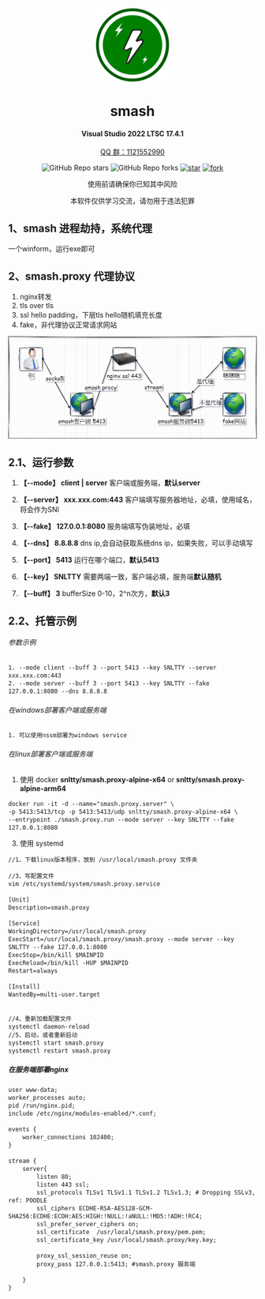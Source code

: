 <div align="center">
<p><img src="smash/public/icon.png" height="150"></p> 

# smash
#### Visual Studio 2022 LTSC 17.4.1
<a href="https://jq.qq.com/?_wv=1027&k=ucoIVfz4" target="_blank">QQ 群：1121552990</a>

![GitHub Repo stars](https://img.shields.io/github/stars/snltty/smash?style=social)
![GitHub Repo forks](https://img.shields.io/github/forks/snltty/smash?style=social)
[![star](https://gitee.com/snltty/smash/badge/star.svg?theme=dark)](https://gitee.com/snltty/smash/stargazers)
[![fork](https://gitee.com/snltty/smash/badge/fork.svg?theme=dark)](https://gitee.com/snltty/smash/members)

使用前请确保你已知其中风险

本软件仅供学习交流，请勿用于违法犯罪

</div>

## 1、smash 进程劫持，系统代理
一个winform，运行exe即可

## 2、smash.proxy 代理协议
1. nginx转发
2. tls over tls
3. ssl hello padding，下层tls hello随机填充长度
4. fake，非代理协议正常请求网站

<p><img src="./readme/smash.jpg"></p>

## 2.1、运行参数

1. **【--mode】 client | server** 客户端或服务端，**默认server**

2. **【--server】 xxx.xxx.com:443** 客户端填写服务器地址，必填，使用域名，将会作为SNI

3. **【--fake】 127.0.0.1:8080** 服务端填写伪装地址，必填

4. **【--dns】 8.8.8.8** dns ip,会自动获取系统dns ip，如果失败，可以手动填写

5. **【--port】 5413** 运行在哪个端口，**默认5413**

6. **【--key】 SNLTTY** 需要两端一致，客户端必填，服务端**默认随机**

7. **【--buff】 3** bufferSize 0-10，2^n次方，**默认3**

## 2.2、托管示例

###### 参数示例
```
1. --mode client --buff 3 --port 5413 --key SNLTTY --server xxx.xxx.com:443
2. --mode server --buff 3 --port 5413 --key SNLTTY --fake 127.0.0.1:8080 --dns 8.8.8.8
```

###### 在windows部署客户端或服务端
```
1. 可以使用nssm部署为windows service
```

###### 在linux部署客户端或服务端
1. 使用 docker **snltty/smash.proxy-alpine-x64** or **snltty/smash.proxy-alpine-arm64**
```
docker run -it -d --name="smash.proxy.server" \
-p 5413:5413/tcp -p 5413:5413/udp snltty/smash.proxy-alpine-x64 \
--entrypoint ./smash.proxy.run --mode server --key SNLTTY --fake 127.0.0.1:8080
```
3. 使用 systemd
```
//1、下载linux版本程序，放到 /usr/local/smash.proxy 文件夹

//3、写配置文件
vim /etc/systemd/system/smash.proxy.service

[Unit]
Description=smash.proxy

[Service]
WorkingDirectory=/usr/local/smash.proxy
ExecStart=/usr/local/smash.proxy/smash.proxy --mode server --key SNLTTY --fake 127.0.0.1:8080
ExecStop=/bin/kill $MAINPID
ExecReload=/bin/kill -HUP $MAINPID
Restart=always

[Install]
WantedBy=multi-user.target


//4、重新加载配置文件
systemctl daemon-reload
//5、启动，或者重新启动
systemctl start smash.proxy
systemctl restart smash.proxy
```

##### 在服务端部署nginx
```
user www-data;
worker_processes auto;
pid /run/nginx.pid;
include /etc/nginx/modules-enabled/*.conf;

events {
	worker_connections 102400;
}

stream {
	server{
		listen 80;
		listen 443 ssl;
		ssl_protocols TLSv1 TLSv1.1 TLSv1.2 TLSv1.3; # Dropping SSLv3, ref: POODLE
		ssl_ciphers ECDHE-RSA-AES128-GCM-SHA256:ECDHE:ECDH:AES:HIGH:!NULL:!aNULL:!MD5:!ADH:!RC4;
		ssl_prefer_server_ciphers on;
		ssl_certificate  /usr/local/smash.proxy/pem.pem;
    	ssl_certificate_key /usr/local/smash.proxy/key.key;
        	
		proxy_ssl_session_reuse on;
		proxy_pass 127.0.0.1:5413; #smash.proxy 服务端
		
	}
}
```
